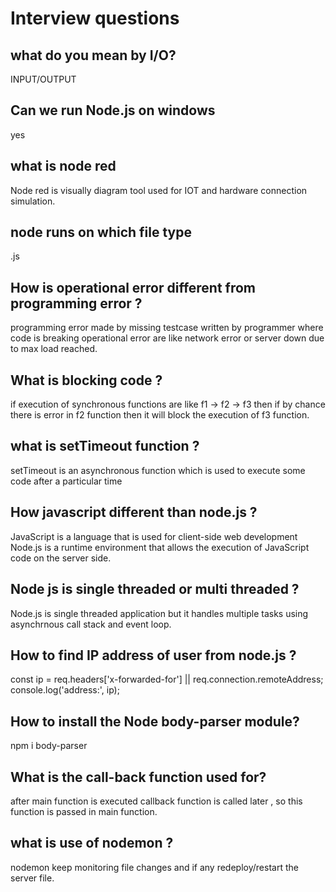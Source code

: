 # Interview questions

## what do you mean by I/O?

INPUT/OUTPUT

## Can we run Node.js on windows

yes

## what is node red

Node red is visually diagram tool used for IOT and hardware connection simulation.

## node runs on which file type

.js

## How is operational error different from programming error ?

programming error made by missing testcase written by programmer where code is breaking
operational error are like network error or server down due to max load reached.

## What is blocking code ?

if execution of synchronous functions are like f1 -> f2 -> f3 then if by chance there is error in f2 function then it will block the execution of f3 function.

## what is setTimeout function ?

setTimeout is an asynchronous function which is used to execute some code after a particular time

## How javascript different than node.js ?

JavaScript is a language that is used for client-side web development Node.js is a runtime environment that allows the execution of JavaScript code on the server side.

## Node js is single threaded or multi threaded ?

Node.js is single threaded application but it handles multiple tasks using asynchrnous call stack and event loop.

## How to find IP address of user from node.js ?

const ip = req.headers['x-forwarded-for'] || req.connection.remoteAddress; console.log('address:', ip);

## How to install the Node body-parser module?

npm i body-parser

## What is the call-back function used for?

after main function is executed callback function is called later , so this function is passed in main function.

## what is use of nodemon ?

nodemon keep monitoring file changes and if any redeploy/restart the server file.
